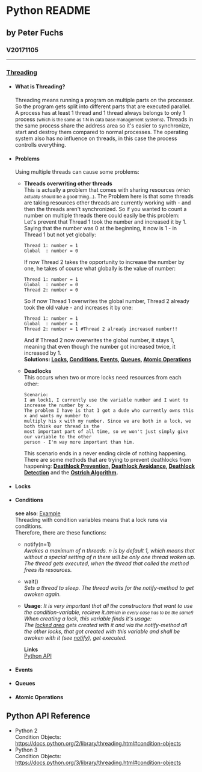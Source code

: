 # Python README
## by Peter Fuchs
### V20171105

---

### [Threading](threading/)
 * #### What is Threading?
    Threading means running a program on multiple parts on the processor. So the program gets split into different parts that are executed
    parallel. A process has at least 1 thread and 1 thread always belongs to only 1 process
    <small>(which is the same as 1:N in data base management systems)</small>.
    Threads in the same process share the address area so it's easier to synchronize, start and destroy them compared to normal processes.
    The operating system also has no influence on threads, in this case the process controlls everything.

 * #### Problems
    Using multiple threads can cause some problems:
    * **Threads overwriting other threads**<br/>
        This is actually a problem that comes with sharing resources <small>(which actually should be a good thing...)</small>. The Problem here
        is that some threads are taking resources other threads are currently working with - and then the threads aren't synchronized. So if
        you wanted to count a number on multiple threads there could easily be this problem:<br/>
        Let's prevent that Thread 1 took the number and increased it by 1.
        Saying that the number was 0 at the beginning, it now is 1 - in Thread 1 but not yet globally:
        ```
       Thread 1: number = 1
       Global  : number = 0
       ```
        If now Thread 2 takes the opportunity to increase the number by one, he takes of course what globally is the value of number:
        ```
       Thread 1: number = 1
       Global  : number = 0
       Thread 2: number = 0  
       ```
        So if now Thread 1 overwrites the global number, Thread 2 already took the old value - and increases it by one:
        ```
       Thread 1: number = 1
       Global  : number = 1
       Thread 2: number = 1 #Thread 2 already increased number!!
       ```
        And if Thread 2 now overwrites the global number, it stays 1, meaning that even though the number got increased twice, it increased by 1.
        <br/>
        **Solutions: [Locks](#locks), [Conditions](#conditions), [Events](#events), [Queues](#queues), [Atomic Operations](#atomic)**

    * **Deadlocks**<br />
        This occurs when two or more locks need resources from each other:
        ```
        Scenario:
        I am lock1, I currently use the variable number and I want to increase the number by x.
        The problem I have is that I got a dude who currently owns this x and wants my number to
        multiply his x with my number. Since we are both in a lock, we both think our thread is the
        most important part of all time, so we won't just simply give our variable to the other
        person - I'm way more important than him.
       ```
        This scenario ends in a never ending circle of nothing happening. There are some methods that are trying to prevent
        deathlocks from happening:
        **[Deathlock Prevention](#dl_prevention), [Deathlock Avoidance](#dl_avoidance), [Deathlock Detection](#dl_detection)** and the
        **[Ostrich Algorithm](#dl_ostrich).**

 * #### <a name="locks"></a>Locks
    



 * #### <a name="conditions"></a>Conditions
    **see also**: [Example](threading/condition_variable.py)<br>
    Threading with condition variables means that a lock runs via conditions.<br>
    Therefore, there are these functions:<br />
    * <a name="notify"></a>notify(n=1)<br/>
    *Awakes a maximum of n threads. n is by default 1, which means that without a special setting of n there will be only one thread woken up.<br>
    The thread gets executed, when the thread that called the method frees its resources.*
    * wait()<br/>
    *Sets a thread to sleep. The thread waits for the notify-method to get awoken again.*
    
    * **Usage**:
    *It is very important that all the constructors that want to use the condition-variable, recieve it.<small>(Which in every case has to be
    the same!)</small> When creating a lock, this variable finds it's usage:<br/>
    The [locked area](threading/condition_variable.py#L38) gets created with it and via the notify-method all the other locks, that got created
    with this variable and shall be awoken with it (see [notify](#notify)), get executed.*

        **Links**<br/>
        [Python API](https://docs.python.org/3/library/threading.html#condition-objects)
   
 * #### <a name="events"></a>Events




 * #### <a name="queues"></a>Queues




 * #### <a name="atomic"></a>Atomic Operations

   

## Python API Reference
- Python 2   
Condition Objects: https://docs.python.org/2/library/threading.html#condition-objects
- Python 3  
Condition Objects: https://docs.python.org/3/library/threading.html#condition-objects